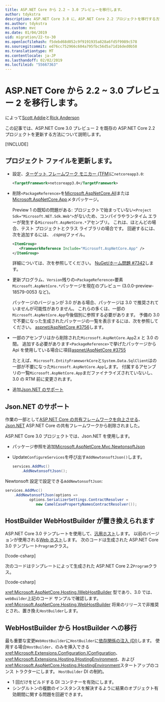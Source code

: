 ```yaml
---
title: ASP.NET Core から 2.2 ~ 3.0 プレビューを移行します。
author: tdykstra
description: ASP.NET Core 3.0 に、ASP.NET Core 2.2 プロジェクトを移行する方法について説明します。
ms.author: tdykstra
ms.custom: mvc
ms.date: 01/04/2019
uid: migration/22-to-30
ms.openlocfilehash: f5debd68d052c9f9191935a828a6fd5f9989c578
ms.sourcegitcommit: ed76cc752966c604a795fbc56d5a71d16ded0b58
ms.translationtype: MT
ms.contentlocale: ja-JP
ms.lasthandoff: 02/02/2019
ms.locfileid: "55667363"
---
```

# <a name="migrate-from-aspnet-core-22-to-30-preview-2"></a>ASP.NET Core から 2.2 ~ 3.0 プレビュー 2 を移行します。

によって[Scott Addie](https://github.com/scottaddie)と[Rick Anderson](https://twitter.com/RickAndMSFT)

この記事では、ASP.NET Core 3.0 プレビュー 2 を既存の ASP.NET Core 2.2 プロジェクトを更新する方法について説明します。

[!INCLUDE[](~/includes/net-core-prereqs-all-3.0.md)]

## <a name="update-the-project-file"></a>プロジェクト ファイルを更新します。

* 設定、[ターゲット フレームワーク モニカー (TFM)](/dotnet/standard/frameworks#referring-to-frameworks)に`netcoreapp3.0`:

  ```xml
  <TargetFramework>netcoreapp3.0</TargetFramework>
  ```

* 削除`<PackageReference>`を[Microsoft.AspNetCore.All](xref:fundamentals/metapackage)または[Microsoft.AspNetCore.App](xref:fundamentals/metapackage-app)メタパッケージ。

  Preview 1 の既知の問題がある: プロジェクトで始まっていない`<Project Sdk="Microsoft.NET.Sdk.Web">`がないため、コンパイラやランタイム エラーが発生する`Microsoft.AspNetCore.*`アセンブリ。 これは、ほとんどの場合、テスト プロジェクトとクラス ライブラリの場合です。 回避するには、次を追加するには、 *.csproj*ファイル。

  ```xml
  <ItemGroup>
     <FrameworkReference Include="Microsoft.AspNetCore.App" />
  </ItemGroup>
  ```

  詳細については、次を参照してください。 [NuGet/ホーム問題 #7342](https://github.com/NuGet/Home/issues/7342)します。

* 更新プログラム、`Version`残りの`<PackageReference>`要素`Microsoft.AspNetCore.*`パッケージを現在のプレビュー (3.0.0-preview-18579-0053 など)。

  パッケージのバージョンが 3.0 がある場合、パッケージは 3.0 で推奨されていませんが可能性がありません。 これらの多くは、一部の`Microsoft.AspNetCore.App`今後個別に参照する必要があります。 予備の 3.0 で不要になった生成されたパッケージの一覧を表示するには、次を参照してください。 [aspnet/AspNetCore #3756](https://github.com/aspnet/AspNetCore/issues/3756)します。

* 一部のアセンブリはから削除された`Microsoft.AspNetCore.App`2.x と 3.0 の間。 追加する必要があります`<PackageReference>`で挙げたパッケージから Api を使用している場合に項目[aspnet/AspNetCore #3755](https://github.com/aspnet/AspNetCore/issues/3755)

  たとえば、`Microsoft.EntityFrameworkCore`と`System.Data.SqlClient`はの一部が不要になった`Microsoft.AspNetCore.App`します。 付属するアセンブリの一覧`Microsoft.AspNetCore.App`まだファイナライズされていないし、3.0 の RTM 前に変更されます。

* 追加[Json.NET のサポート](#json)

<a name="json"></a>

## <a name="jsonnet-support"></a>Json.NET のサポート

作業の一部として[ASP.NET Core の共有フレームワークを向上させる](https://blogs.msdn.microsoft.com/webdev/2018/10/29/a-first-look-at-changes-coming-in-asp-net-core-3-0/)、 [Json.NET](https://www.newtonsoft.com/json/help/html/Introduction.htm) ASP.NET Core の共有フレームワークから削除されました。

ASP.NET Core 3.0 プロジェクトでは、Json.NET を使用します。

- パッケージ参照を追加[Microsoft.AspNetCore.Mvc.NewtonsoftJson](https://nuget.org/packages/Microsoft.AspNetCore.Mvc.NewtonsoftJson)
- Update`ConfigureServices`を呼び出す`AddNewtonsoftJson()`します。

    ```csharp
    services.AddMvc()
        .AddNewtonsoftJson();
    ```

Newtonsoft 設定で設定できる`AddNewtonsoftJson`:

  ```csharp
  services.AddMvc()
      .AddNewtonsoftJson(options => 
             options.SerializerSettings.ContractResolver = 
                new CamelCasePropertyNamesContractResolver());
  ```

## <a name="hostbuilder-replaces-webhostbuilder"></a>HostBuilder WebHostBuilder が置き換えられます

ASP.NET Core 3.0 テンプレートを使用して、[汎用ホスト](xref:fundamentals/host/generic-host)します。 以前のバージョンが使用される[Web ホスト](xref:fundamentals/host/web-host)します。 次のコードは生成された ASP.NET Core 3.0 テンプレート`Program`クラス。

[!code-csharp[](22-to-30/samples/Program.cs?name=snippet)]

次のコードはテンプレートによって生成された ASP.NET Core 2.2`Program`クラス。

[!code-csharp[](22-to-30/samples/Program2.2.cs?name=snippet)]

<xref:Microsoft.AspNetCore.Hosting.IWebHostBuilder> 型であり、3.0 では、`webBuilder`上記のコード サンプルで確認します。 <xref:Microsoft.AspNetCore.Hosting.WebHostBuilder> 将来のリリースで非推奨とされ、置き換え`HostBuilder`します。

## <a name="moving-from-webhostbuilder-to-hostbuilder"></a>WebHostBuilder から HostBuilder への移行

最も重要な変更`WebHostBuilder`に`HostBuilder`に[依存関係の注入 (DI)](xref:fundamentals/dependency-injection)します。 使用する場合`HostBuilder`、のみを挿入できる<xref:Microsoft.Extensions.Configuration.IConfiguration>、 <xref:Microsoft.Extensions.Hosting.IHostingEnvironment>、および<xref:Microsoft.AspNetCore.Hosting.IHostingEnvironment>スタートアップのコンス トラクターにします。 `HostBuilder` DI の制約。

* 1 回だけをビルドする DI コンテナーを有効にします。
* シングルトンの複数のインスタンスを解決するように結果のオブジェクト有効期間に関する問題を回避できます。
